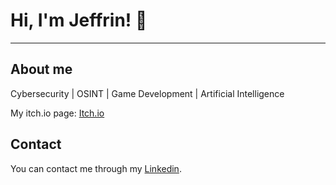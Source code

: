 # Hi, I'm Jeffrin! 👋
-----
## About me
Cybersecurity | OSINT | Game Development | Artificial Intelligence

My itch.io page: [Itch.io](https://jeffrin.itch.io)
## Contact
You can contact me through my [Linkedin](https://www.linkedin.com/in/jeffrin-e-60b160260/).

<!---
JeffrinE/JeffrinE is a ✨ special ✨ repository because its `README.md` (this file) appears on your GitHub profile.
You can click the Preview link to take a look at your changes.
--->
